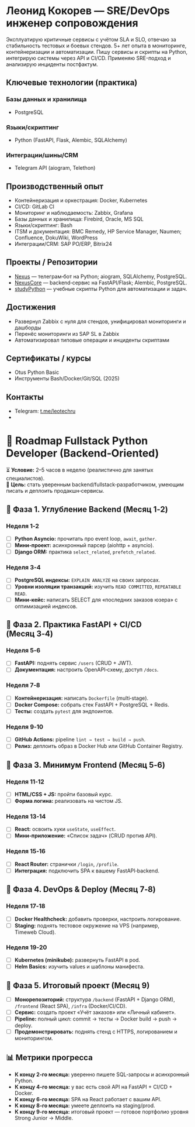# Леонид Кокорев — SRE/DevOps инженер сопровождения

Эксплуатирую критичные сервисы с учётом SLA и SLO, отвечаю за стабильность тестовых и боевых стендов. 5+ лет опыта в мониторинге, контейнеризации и автоматизации. Пишу сервисы и скрипты на Python, интегрирую системы через API и CI/CD. Применяю SRE-подход и анализирую инциденты постфактум.

## Ключевые технологии (практика)

### Базы данных и хранилища
- PostgreSQL

### Языки/скриптинг
- Python (FastAPI, Flask, Alembic, SQLAlchemy)

### Интеграции/шины/CRM
- Telegram API (aiogram, Telethon)

## Производственный опыт
- Контейнеризация и оркестрация: Docker, Kubernetes
- CI/CD: GitLab CI
- Мониторинг и наблюдаемость: Zabbix, Grafana
- Базы данных и хранилища: Firebird, Oracle, MS SQL
- Языки/скриптинг: Bash
- ITSM и документация: BMC Remedy, HP Service Manager, Naumen; Confluence, DokuWiki, WordPress
- Интеграции/CRM: SAP PO/ERP, Bitrix24

## Проекты / Репозитории
- [Nexus](https://github.com/LeoTechRu/nexus) — телеграм‑бот на Python; aiogram, SQLAlchemy, PostgreSQL.
- [NexusCore](https://github.com/LeoTechRu/NexusCore) — backend‑сервис на FastAPI/Flask; Alembic, PostgreSQL.
- [studyPython](https://github.com/LeoTechRu/studyPython) — учебные скрипты Python для автоматизации и задач.

## Достижения
- Развернул Zabbix с нуля для стендов, унифицировал мониторинги и дашборды
- Перенёс мониторинги из SAP SL в Zabbix
- Автоматизировал типовые операции и инциденты скриптами

## Сертификаты / курсы
- Otus Python Basic
- Инструменты Bash/Docker/Git/SQL (2025)

## Контакты
- Telegram: [t.me/leotechru](https://t.me/leotechru)
- 
# 🚀 Roadmap Fullstack Python Developer (Backend‑Oriented)

⏳ **Условие:** 2–5 часов в неделю (реалистично для занятых специалистов).  
🎁 **Цель:** стать уверенным backend/fullstack‑разработчиком, умеющим писать и деплоить продакшн‑сервисы.

## 📅 Фаза 1. Углубление Backend (Месяц 1‑2)

### Неделя 1‑2
- [ ] **Python Asyncio:** прочитать про event loop, `await`, `gather`.  
- [ ] **Мини‑проект:** асинхронный парсер (aiohttp + asyncio).  
- [ ] **Django ORM:** практика `select_related`, `prefetch_related`.

### Неделя 3‑4
- [ ] **PostgreSQL индексы:** `EXPLAIN ANALYZE` на своих запросах.  
- [ ] **Уровни изоляции транзакций:** изучить `READ COMMITTED`, `REPEATABLE READ`.  
- [ ] **Мини‑кейс:** написать SELECT для «последних заказов юзера» с оптимизацией индексов.

## 📅 Фаза 2. Практика FastAPI + CI/CD (Месяц 3‑4)

### Неделя 5‑6
- [ ] **FastAPI:** поднять сервис `/users` (CRUD + JWT).  
- [ ] **Документация:** настроить OpenAPI‑схему, доступ `/docs`.

### Неделя 7‑8
- [ ] **Контейнеризация:** написать `Dockerfile` (multi‑stage).  
- [ ] **Docker Compose:** собрать стек FastAPI + PostgreSQL + Redis.  
- [ ] **Тесты:** создать `pytest` для эндпоинтов.

### Неделя 9‑10
- [ ] **GitHub Actions:** pipeline `lint → test → build → push`.  
- [ ] **Релиз:** деплоить образ в Docker Hub или GitHub Container Registry.

## 📅 Фаза 3. Минимум Frontend (Месяц 5‑6)

### Неделя 11‑12
- [ ] **HTML/CSS + JS:** пройти базовый курс.  
- [ ] **Форма логина:** реализовать на чистом JS.

### Неделя 13‑14
- [ ] **React:** освоить хуки `useState`, `useEffect`.  
- [ ] **Мини‑приложение:** «Список задач» (CRUD против API).

### Неделя 15‑16
- [ ] **React Router:** странички `/login`, `/profile`.  
- [ ] **Интеграция:** подключить SPA к вашему FastAPI‑backend.

## 📅 Фаза 4. DevOps & Deploy (Месяц 7‑8)

### Неделя 17‑18
- [ ] **Docker Healthcheck:** добавить проверки, настроить логирование.  
- [ ] **Staging:** поднять тестовое окружение на VPS (например, Timeweb Cloud).

### Неделя 19‑20
- [ ] **Kubernetes (minikube):** развернуть FastAPI в pod.  
- [ ] **Helm Basics:** изучить values и шаблоны манифеста.

## 📅 Фаза 5. Итоговый проект (Месяц 9)

- [ ] **Монорепозиторий:** структура `/backend` (FastAPI + Django ORM), `/frontend` (React SPA), `/infra` (Docker/CI/CD).  
- [ ] **Сервис:** создать проект «Учёт заказов» или «Личный кабинет».  
- [ ] **Pipeline:** полный цикл: commit → тесты → Docker build → push → deploy.  
- [ ] **Продемонстрировать:** поднять стенд с HTTPS, логированием и мониторингом.

## 📊 Метрики прогресса

- **К концу 2-го месяца:** уверенно пишете SQL‑запросы и асинхронный Python.  
- **К концу 4-го месяца:** у вас есть свой API на FastAPI + CI/CD + Docker.  
- **К концу 6-го месяца:** SPA на React работает с вашим API.  
- **К концу 8-го месяца:** умеете деплоить на staging/prod.  
- **К концу 9-го месяца:** итоговый проект — готовое портфолио уровня Strong Junior → Middle.
